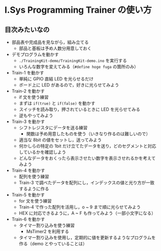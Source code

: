 # I.Sys Programming Trainer の使い方

## 目次みたいなの

- 部品表や完成品を見ながら，組み立てる
  - 部品と基板は予め人数分用意しておく
- デモプログラムを動かす
  - `./TrainingKit-demo/TrainingKit-demo.ino` を実行する
  - いろんな数字を変えてみる（`#define hoge fuga` の箇所のみ）
- Train-1 を動かす
  - 単純に GPIO 直結 LED を光らせるだけ
  - ボード上に LED があるので，好きに光らせてみよう
- Train-2 を動かす
  - if 文を使う練習
  - まずは `if(true)` と `if(false)` を動かす
  - スイッチを読み取り，押されているときに LED を光らせてみる
  - 逆もやってみよう
- Train-3 を動かす
  - シフトレジスタにデータを送る練習
    - 関数は予め用意したものを使う（いきなり作るのは難しいので）
  - 適当な 8bit の値をセットし，送ってみよう
  - 何かしらの特定の 1bit だけ立てたデータを送り，どのセグメントと対応しているかを確認しよう
  - どんなデータをおくったら表示させたい数字を表示させれるかを考えてみよう
- Train-4 を動かす
  - 配列を使う練習
  - Train-3 で調べたデータを配列にし，インデックスの値と光り方が一致するように作る
- Train-5 を動かす
  - for 文を使う練習
  - Train-4 で作った配列を活用し，o ~ 9 まで順に光らせてみよう
  - HEX に対応できるように，A ~ F も作ってみよう（一部小文字になる）
- Train-6 を動かす
  - タイマー割り込みを使う練習
    - MsTimer2 を利用する
  - タイマー割り込みを使用し，定期的に値を更新するようなプログラムを作る（demo とやっていることは）
